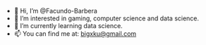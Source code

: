- 👋 Hi, I’m @Facundo-Barbera
- 👀 I’m interested in gaming, computer science and data science.
- 🌱 I’m currently learning data science.
- 📫 You can find me at: bigxku@gmail.com
